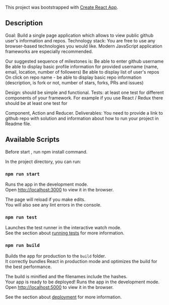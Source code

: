 This project was bootstrapped with [Create React App](https://github.com/facebook/create-react-app).

## Description

Goal: Build a single page application which allows to view public github user's information and repos.
Technology stack: You are free to use any browser-based technologies you would like. Modern JavaScript application frameworks are especially
recommended.

Our suggested sequence of milestones is:
Be able to enter github username
Be able to display basic profile information for provided username (name, email, location, number of followers)
Be able to display list of user's repos
On click on repo name - be able to display basic repo information (description, is fork or not, number of stars, forks, PRs and issues)

Design: should be simple and functional.
Tests: at least one test for different components of your framework. For example if you use React / Redux there should be at least one test for

Component, Action and Reducer.
Deliverables: You need to provide a link to github repo with solution and information about how to run your project in Readme file.

## Available Scripts

Before start , run npm install command.

In the project directory, you can run:

### `npm run start`

Runs the app in the development mode.<br>
Open [http://localhost:3000](http://localhost:3000) to view it in the browser.

The page will reload if you make edits.<br>
You will also see any lint errors in the console.

### `npm run test`

Launches the test runner in the interactive watch mode.<br>
See the section about [running tests](#running-tests) for more information.

### `npm run build`

Builds the app for production to the `build` folder.<br>
It correctly bundles React in production mode and optimizes the build for the best performance.

The build is minified and the filenames include the hashes.<br>
Your app is ready to be deployed!
Runs the app in the development mode.<br>
Open [http://localhost:5000](http://localhost:5000) to view it in the browser.

See the section about [deployment](#deployment) for more information.
